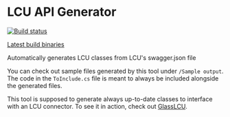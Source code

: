 # LCU API Generator
[![Build status](https://ci.appveyor.com/api/projects/status/6y4im6jy3550drpn?svg=true)](https://ci.appveyor.com/project/pipe01/lcu-api-generator)

[Latest build binaries](https://ci.appveyor.com/api/projects/pipe01/lcu-api-generator/artifacts/LCU%20API%20Generator%2Fbin%2FDebug%2Fnetcoreapp2.1%2Fwin-x86%2FLCU%20API%20Generator%20full%20package.zip)

Automatically generates LCU classes from LCU's swagger.json file

You can check out sample files generated by this tool under `/Sample output`. The code in the `ToInclude.cs` file is meant to always be included alongside the generated files.

This tool is supposed to generate always up-to-date classes to interface with an LCU connector. To see it in action, check out [GlassLCU](https://github.com/pipe01/GlassLCU).
